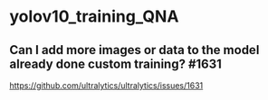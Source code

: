# yolov10_training_QNA
## Can I add more images or data to the model already done custom training? #1631
https://github.com/ultralytics/ultralytics/issues/1631
